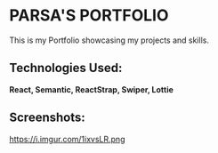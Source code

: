 # PARSA'S PORTFOLIO 

This is my Portfolio showcasing my projects and skills.

## Technologies Used: 

**React, Semantic, ReactStrap, Swiper, Lottie**

## Screenshots:
https://i.imgur.com/1ixvsLR.png

